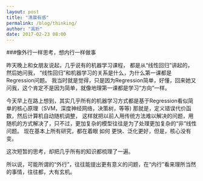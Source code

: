 ```yaml
---
layout: post
title: "清晨有感"
permalink: /blog/thinking/
author: "高析"
date: 2017-02-23 08:00
---
```


###像外行一样思考，想内行一样做事 

昨天晚上和女朋友说起，几乎说有的机器学习课程， 都是从“线性回归”讲起的， 然后她问我， “线性回归”和机器学习的关系是什么，为什么第一课都是Regression问题。 我当时就是觉得，只是因为Regression简单，好懂，回来她又问我，这个肯定不是因为简单，就像地理第一课都是学习“方向”一样。 

今天早上在路上想到，其实几乎所有的机器学习方式都是基于Regression看似简单的核心原理（SVM，深度神经网络，决策树，等等) 那就是，定义错误代价函数，然后计算机自动随机调整， 这样就把以前人用传统方法难以解决的问题，用随机的方式解决了，只不过，更加复杂的模型往往是为了处理更加复杂的“非”线性问题。 现在基本上所有研究，都在着眼 如何 更快、泛化更好，但是，核心没有变。

这次短暂的思考，却把几乎所有的知识都梳理了一遍。

所以说，可能所谓的“外行”，往往能提出更有意义的问题，在“内行”看来理所当然的事情，往往都，大有玄机。 
